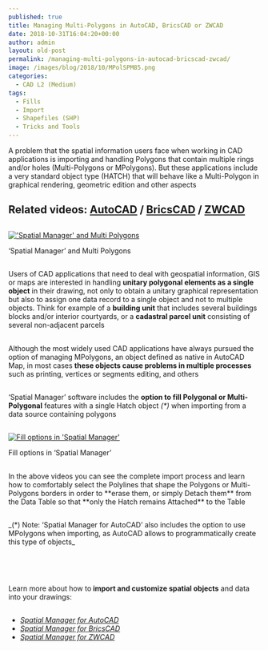 ```yaml
---
published: true
title: Managing Multi-Polygons in AutoCAD, BricsCAD or ZWCAD
date: 2018-10-31T16:04:20+00:00
author: admin
layout: old-post
permalink: /managing-multi-polygons-in-autocad-bricscad-zwcad/
image: /images/blog/2018/10/MPolSPM85.png
categories:
  - CAD L2 (Medium)
tags:
  - Fills
  - Import
  - Shapefiles (SHP)
  - Tricks and Tools
---
```

<p>
  A problem that the spatial information users face when working in CAD applications is importing and handling Polygons that contain multiple rings and/or holes (Multi-Polygons or MPolygons). But these applications include a very standard object type (HATCH) that will behave like a Multi-Polygon in graphical rendering, geometric edition and other aspects
</p>

<p>
  <!--more-->
</p>

<h2>
  Related videos: <a href="https://youtu.be/GlGIohjhGZ0?rel=0" target="_blank" rel="nofollow"><span><span>AutoCAD</span></span></a> / <a href="https://youtu.be/JWMSVQMqgYE?rel=0" target="_blank" rel="nofollow"><span><span>BricsCAD</span></span></a> / <a href="https://youtu.be/Q8GwjrwzH6Q?rel=0" target="_blank" rel="nofollow"><span><span>ZWCAD</span></span></a>
</h2>

<h2>
</h2>

<div>
  <a href="/images/blog/2018/10/SPM_Hatch_MPol.png" target="_blank" rel="nofollow"><img src="/images/blog/2018/10/SPM_Hatch_MPol.png" alt="'Spatial Manager' and Multi Polygons" width="1280" height="650" srcset="/images/blog/2018/10/SPM_Hatch_MPol.png 1280w, /images/blog/2018/10/SPM_Hatch_MPol-300x152.png 300w, /images/blog/2018/10/SPM_Hatch_MPol-768x390.png 768w, /images/blog/2018/10/SPM_Hatch_MPol-1024x520.png 1024w, /images/blog/2018/10/SPM_Hatch_MPol-624x317.png 624w" sizes="(max-width: 1280px) 100vw, 1280px" /></a>
  
  <p>
    &#8216;Spatial Manager&#8217; and Multi Polygons
  </p>
</div>

<h2>
</h2>

<p>
  Users of CAD applications that need to deal with geospatial information, GIS or maps are interested in handling <strong>unitary polygonal elements as a single object</strong> in their drawing, not only to obtain a unitary graphical representation but also to assign one data record to a single object and not to multiple objects. Think for example of a <strong>building unit</strong> that includes several buildings blocks and/or interior courtyards, or a <strong>cadastral parcel unit</strong> consisting of several non-adjacent parcels
</p>

<h2>
</h2>

<p>
  Although the most widely used CAD applications have always pursued the option of managing MPolygons, an object defined as native in AutoCAD Map, in most cases <strong>these objects cause problems in multiple processes</strong> such as printing, vertices or segments editing, and others
</p>

<h2></h2>
<p>
  &#8216;Spatial Manager&#8217; software includes the <strong>option to fill Polygonal or Multi-Polygonal</strong> features with a single Hatch object<em> (*)</em> when importing from a data source containing polygons
</p>

<h2>
</h2>

<div>
  <a href="/images/blog/2018/10/FillSPMOptions.png" target="_blank" rel="nofollow"><img src="/images/blog/2018/10/FillSPMOptions.png" alt="Fill options in 'Spatial Manager'" width="855" height="438" srcset="/images/blog/2018/10/FillSPMOptions.png 855w, /images/blog/2018/10/FillSPMOptions-300x154.png 300w, /images/blog/2018/10/FillSPMOptions-768x393.png 768w, /images/blog/2018/10/FillSPMOptions-624x320.png 624w" sizes="(max-width: 855px) 100vw, 855px" /></a>
  
  <p>
    Fill options in &#8216;Spatial Manager&#8217;
  </p>
</div>

<h2></h2>
In the above videos you can see the complete import process and learn how to comfortably select the Polylines that shape the Polygons or Multi-Polygons borders in order to **erase them, or simply Detach them** from the Data Table so that **only the Hatch remains Attached** to the Table

<h2></h2>
_(*) Note: &#8216;Spatial Manager for AutoCAD&#8217; also includes the option to use MPolygons when importing, as AutoCAD allows to programmatically create this type of objects_

<h2></h2>
&nbsp;

<h2></h2>
<p>
  Learn more about how to<strong> import and customize spatial objects</strong> and data into your drawings:
</p>

<h2>
</h2>

<ul>
  <li>
    <a href="http://wiki.spatialmanager.com/index.php/Spatial_Manager™_for_AutoCAD_-_FAQs:_Import" target="_blank" rel="nofollow"><em><span>Spatial Manager for AutoCAD</span></em></a>
  </li>
  <li>
    <em><span><a href="http://wiki.spatialmanager.com/index.php/Spatial_Manager™_for_BricsCAD_-_FAQs:_Import" target="_blank" rel="nofollow">Spatial Manager for BricsCAD</a></span></em>
  </li>
  <li>
    <em><span><a href="http://wiki.spatialmanager.com/index.php/Spatial_Manager™_for_ZWCAD_-_FAQs:_Import" target="_blank" rel="nofollow">Spatial Manager for ZWCAD</a></span></em>
  </li>
</ul>